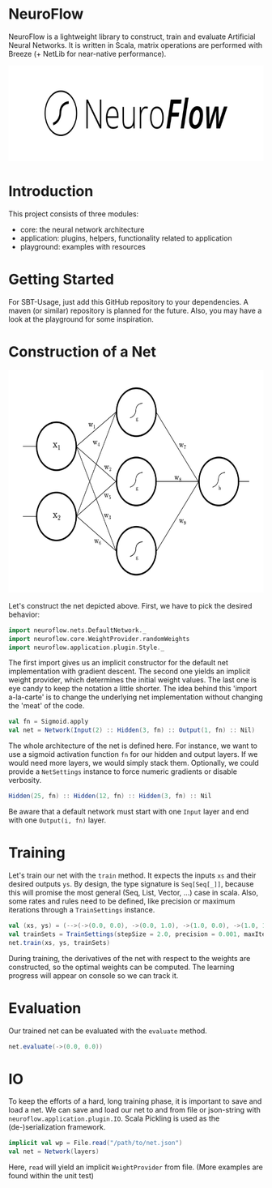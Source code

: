 # NeuroFlow

NeuroFlow is a lightweight library to construct, train and evaluate Artificial Neural Networks.
It is written in Scala, matrix operations are performed with Breeze (+ NetLib for near-native performance).

<img src="https://raw.githubusercontent.com/zenecture/zenecture-docs/master/neuroflow/logo.png" width=707 height=190 />

# Introduction

This project consists of three modules:

- core: the neural network architecture
- application: plugins, helpers, functionality related to application
- playground: examples with resources
    
# Getting Started

For SBT-Usage, just add this GitHub repository to your dependencies. A maven (or similar) repository is planned for the future.
Also, you may have a look at the playground for some inspiration.

# Construction of a Net  

<img src="https://raw.githubusercontent.com/zenecture/zenecture-docs/master/neuroflow/arch.png" width=687 height=440 />

Let's construct the net depicted above. First, we have to pick the desired behavior:

```scala
import neuroflow.nets.DefaultNetwork._
import neuroflow.core.WeightProvider.randomWeights
import neuroflow.application.plugin.Style._
```

The first import gives us an implicit constructor for the default net implementation with gradient descent. 
The second one yields an implicit weight provider, which determines the initial weight values. The last one is eye candy to keep the notation a little shorter. 
The idea behind this 'import a-la-carte' is to change the underlying net implementation without changing the 'meat' of the code.

```scala
val fn = Sigmoid.apply
val net = Network(Input(2) :: Hidden(3, fn) :: Output(1, fn) :: Nil)
```

The whole architecture of the net is defined here. For instance, we want to use a sigmoid activation function `fn` for our hidden and output layers. If we would need more layers, we would simply stack them. Optionally, we could provide a `NetSettings` instance to force numeric gradients or disable verbosity.

```scala
Hidden(25, fn) :: Hidden(12, fn) :: Hidden(3, fn) :: Nil
```

Be aware that a default network must start with one `Input` layer and end with one `Output(i, fn)` layer. 

# Training

Let's train our net with the `train` method. It expects the inputs `xs` and their desired outputs `ys`. By design, the type signature is `Seq[Seq[_]]`, because this will promise the most general (Seq, List, Vector, ...) case in scala.
Also, some rates and rules need to be defined, like precision or maximum iterations through a `TrainSettings` instance.

```scala
val (xs, ys) = (-->(->(0.0, 0.0), ->(0.0, 1.0), ->(1.0, 0.0), ->(1.0, 1.0)), -->(->(0.0), ->(1.0), ->(1.0), ->(0.0)))
val trainSets = TrainSettings(stepSize = 2.0, precision = 0.001, maxIterations = 10000)
net.train(xs, ys, trainSets)
```

During training, the derivatives of the net with respect to the weights are constructed, so the optimal weights can be computed. The learning progress will appear on console so we can track it.

# Evaluation

Our trained net can be evaluated with the `evaluate` method.

```scala
net.evaluate(->(0.0, 0.0))
```

# IO

To keep the efforts of a hard, long training phase, it is important to save and load a net.
We can save and load our net to and from file or json-string with `neuroflow.application.plugin.IO`. Scala Pickling is used as the (de-)serialization framework.

```scala
implicit val wp = File.read("/path/to/net.json")
val net = Network(layers)
```

Here, `read` will yield an implicit `WeightProvider` from file. 
(More examples are found within the unit test) 